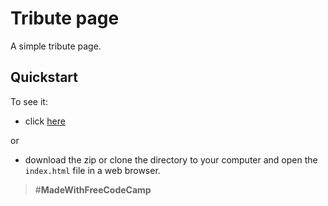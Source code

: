 # Tribute page

A simple tribute page.

## Quickstart

To see it:
* click [here](https://patriciarrsilva.github.io/Tribute-page/)

or
* download the zip or clone the directory to your computer and open the `index.html` file in a web browser.

> #**MadeWithFreeCodeCamp**
